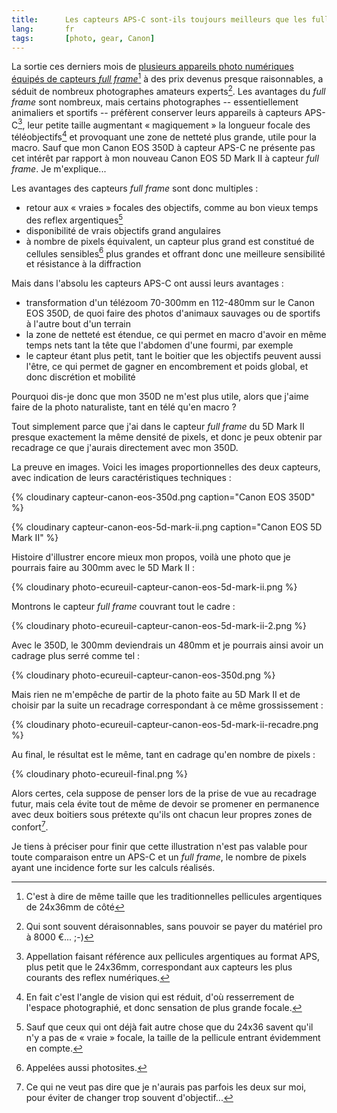 ```yaml
---
title:      Les capteurs APS-C sont-ils toujours meilleurs que les full frame pour la photo animalière et de sport ?
lang:       fr
tags:       [photo, gear, Canon]
---
```


La sortie ces derniers mois de [plusieurs appareils photo numériques équipés de capteurs *full frame*](http://www.macandphoto.com/2008/10/le-grand-match.html)[^fullframe] à des prix devenus presque raisonnables, a séduit de nombreux photographes amateurs experts[^experts]. Les avantages du *full frame* sont nombreux, mais certains photographes -- essentiellement animaliers et sportifs -- préfèrent conserver leurs appareils à capteurs APS-C[^apsc], leur petite taille augmentant « magiquement » la longueur focale des téléobjectifs[^tele] et provoquant une zone de netteté plus grande, utile pour la macro. Sauf que mon Canon EOS 350D à capteur APS-C ne présente pas cet intérêt par rapport à mon nouveau Canon EOS 5D Mark II à capteur *full frame*. Je m'explique...


[^fullframe]: C'est à dire de même taille que les traditionnelles pellicules argentiques de 24x36mm de côté

[^experts]: Qui sont souvent déraisonnables, sans pouvoir se payer du matériel pro à 8000 €... ;-)

[^apsc]: Appellation faisant référence aux pellicules argentiques au format APS, plus petit que le 24x36mm, correspondant aux capteurs les plus courants des reflex numériques.

[^tele]: En fait c'est l'angle de vision qui est réduit, d'où resserrement de l'espace photographié, et donc sensation de plus grande focale.

Les avantages des capteurs *full frame* sont donc multiples :

- retour aux « vraies » focales des objectifs, comme au bon vieux temps des reflex argentiques[^argentique]
- disponibilité de vrais objectifs grand angulaires
- à nombre de pixels équivalent, un capteur plus grand est constitué de cellules sensibles[^cellules] plus grandes et offrant donc une meilleure sensibilité et résistance à la diffraction

Mais dans l'absolu les capteurs APS-C ont aussi leurs avantages :

- transformation d'un télézoom 70-300mm en 112-480mm sur le Canon EOS 350D, de quoi faire des photos d'animaux sauvages ou de sportifs à l'autre bout d'un terrain
- la zone de netteté est étendue, ce qui permet en macro d'avoir en même temps nets tant la tête que l'abdomen d'une fourmi, par exemple
- le capteur étant plus petit, tant le boitier que les objectifs peuvent aussi l'être, ce qui permet de gagner en encombrement et poids global, et donc discrétion et mobilité

Pourquoi dis-je donc que mon 350D ne m'est plus utile, alors que j'aime faire de la photo naturaliste, tant en télé qu'en macro ?

Tout simplement parce que j'ai dans le capteur *full frame* du 5D Mark II presque exactement la même densité de pixels, et donc je peux obtenir par recadrage ce que j'aurais directement avec mon 350D.

La preuve en images. Voici les images proportionnelles des deux capteurs, avec indication de leurs caractéristiques techniques :


{% cloudinary capteur-canon-eos-350d.png caption="Canon EOS 350D" %}



{% cloudinary capteur-canon-eos-5d-mark-ii.png caption="Canon EOS 5D Mark II" %}



Histoire d'illustrer encore mieux mon propos, voilà une photo que je pourrais faire au 300mm avec le 5D Mark II :

{% cloudinary photo-ecureuil-capteur-canon-eos-5d-mark-ii.png %}


Montrons le capteur *full frame* couvrant tout le cadre :

{% cloudinary photo-ecureuil-capteur-canon-eos-5d-mark-ii-2.png %}


Avec le 350D, le 300mm deviendrais un 480mm et je pourrais ainsi avoir un cadrage plus serré comme tel :

{% cloudinary photo-ecureuil-capteur-canon-eos-350d.png %}


Mais rien ne m'empêche de partir de la photo faite au 5D Mark II et de choisir par la suite un recadrage correspondant à ce même grossissement :

{% cloudinary photo-ecureuil-capteur-canon-eos-5d-mark-ii-recadre.png %}


Au final, le résultat est le même, tant en cadrage qu'en nombre de pixels :

{% cloudinary photo-ecureuil-final.png %}


Alors certes, cela suppose de penser lors de la prise de vue au recadrage futur, mais cela évite tout de même de devoir se promener en permanence avec deux boitiers sous prétexte qu'ils ont chacun leur propres zones de confort[^deux].

Je tiens à préciser pour finir que cette illustration n'est pas valable pour toute comparaison entre un APS-C et un *full frame*, le nombre de pixels ayant une incidence forte sur les calculs réalisés.


[^argentique]: Sauf que ceux qui ont déjà fait autre chose que du 24x36 savent qu'il n'y a pas de « vraie » focale, la taille de la pellicule entrant évidemment en compte.

[^cellules]: Appelées aussi photosites.

[^deux]: Ce qui ne veut pas dire que je n'aurais pas parfois les deux sur moi, pour éviter de changer trop souvent d'objectif...
